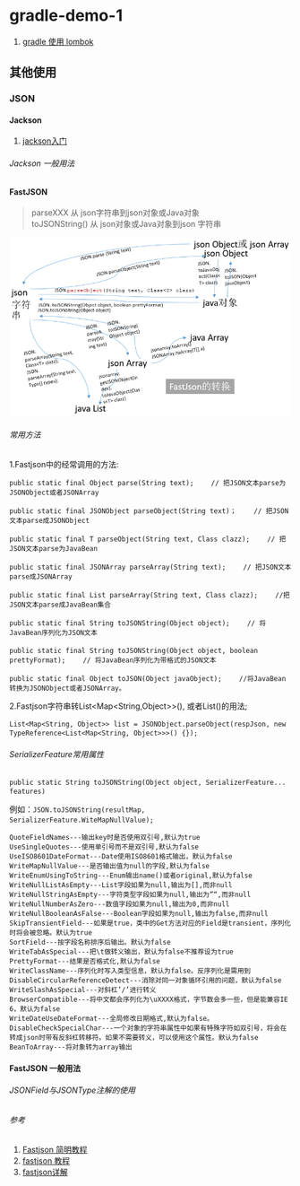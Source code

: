 # gradle-demo-1


1. [gradle 使用 lombok](https://cloud.tencent.com/developer/article/1480194) 

## 其他使用

### JSON
#### Jackson
1. [jackson入门](https://blog.csdn.net/u011054333/article/details/80504154)

###### Jackson 一般用法

#### FastJSON
> parseXXX 从 json字符串到json对象或Java对象  
> toJSONString() 从 json对象或Java对象到json 字符串

![](fastjson.png)

###### 常用方法

1.Fastjson中的经常调用的方法:

``` 
public static final Object parse(String text); 　　// 把JSON文本parse为JSONObject或者JSONArray 

public static final JSONObject parseObject(String text)；　　 // 把JSON文本parse成JSONObject 

public static final T parseObject(String text, Class clazz); 　　// 把JSON文本parse为JavaBean 

public static final JSONArray parseArray(String text); 　　// 把JSON文本parse成JSONArray 

public static final List parseArray(String text, Class clazz); 　　//把JSON文本parse成JavaBean集合 

public static final String toJSONString(Object object); 　　// 将JavaBean序列化为JSON文本 

public static final String toJSONString(Object object, boolean prettyFormat); 　　// 将JavaBean序列化为带格式的JSON文本 

public static final Object toJSON(Object javaObject); 　　//将JavaBean转换为JSONObject或者JSONArray。
```

2.Fastjson字符串转List<Map<String,Object>>(), 或者List<String>()的用法;

```
List<Map<String, Object>> list = JSONObject.parseObject(respJson, new TypeReference<List<Map<String, Object>>>() {});
```

###### SerializerFeature常用属性
```
public static String toJSONString(Object object, SerializerFeature... features)
```

例如：`JSON.toJSONString(resultMap, SerializerFeature.WiteMapNullValue);`


```
QuoteFieldNames---输出key时是否使用双引号,默认为true
UseSingleQuotes---使用单引号而不是双引号,默认为false
UseISO8601DateFormat---Date使用ISO8601格式输出，默认为false
WriteMapNullValue---是否输出值为null的字段,默认为false
WriteEnumUsingToString---Enum输出name()或者original,默认为false
WriteNullListAsEmpty---List字段如果为null,输出为[],而非null
WriteNullStringAsEmpty---字符类型字段如果为null,输出为”“,而非null
WriteNullNumberAsZero---数值字段如果为null,输出为0,而非null
WriteNullBooleanAsFalse---Boolean字段如果为null,输出为false,而非null
SkipTransientField---如果是true，类中的Get方法对应的Field是transient，序列化时将会被忽略。默认为true
SortField---按字段名称排序后输出。默认为false
WriteTabAsSpecial---把\t做转义输出，默认为false不推荐设为true
PrettyFormat---结果是否格式化,默认为false
WriteClassName---序列化时写入类型信息，默认为false。反序列化是需用到
DisableCircularReferenceDetect---消除对同一对象循环引用的问题，默认为false
WriteSlashAsSpecial---对斜杠’/’进行转义
BrowserCompatible---将中文都会序列化为\uXXXX格式，字节数会多一些，但是能兼容IE 6，默认为false
WriteDateUseDateFormat---全局修改日期格式,默认为false。
DisableCheckSpecialChar---一个对象的字符串属性中如果有特殊字符如双引号，将会在转成json时带有反斜杠转移符。如果不需要转义，可以使用这个属性。默认为false
BeanToArray---将对象转为array输出	
```

#### FastJSON 一般用法

###### JSONField与JSONType注解的使用

###### 参考
1. [Fastjson 简明教程](https://www.runoob.com/w3cnote/fastjson-intro.html)
1. [fastjson 教程](https://www.w3cschool.cn/fastjson/)    
1. [fastjson详解](https://www.jianshu.com/p/eaeaa5dce258)
    